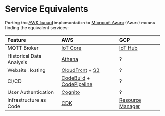 # Service Equivalents

Porting the [AWS-based](https://github.com/bifravst/aws) implementation to [Microsoft Azure](https://azure.microsoft.com/) \(Azure\) means finding the equivalent services:

| Feature | AWS | GCP |
| :--- | :--- | :--- |
| MQTT Broker | [IoT Core](https://aws.amazon.com/iot-core/) | [IoT Hub](https://azure.microsoft.com/en-us/services/iot-hub/) |
| Historical Data Analysis | [Athena](https://aws.amazon.com/athena/) | ? |
| Website Hosting | [CloudFront](https://aws.amazon.com/cloudfront/) + [S3](https://aws.amazon.com/s3/) | ? |
| CI/CD | [CodeBuild](https://aws.amazon.com/codebuild/) + [CodePipeline](https://aws.amazon.com/codepipeline/) | ? |
| User Authentication | [Cognito](https://aws.amazon.com/cognito/) | ? |
| Infrastructure as Code | [CDK](https://aws.amazon.com/cdk/) | [Resource Manager](https://azure.microsoft.com/en-us/features/resource-manager/) |

